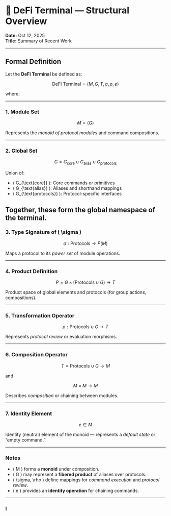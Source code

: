 # 🧮 DeFi Terminal — Structural Overview
**Date:** Oct 12, 2025  
**Title:** Summary of Recent Work

---

## Formal Definition

Let the **DeFi Terminal** be defined as:

$$
\text{DeFi Terminal} = \langle M, G, T, \sigma, \rho, e \rangle
$$

where:

---

### 1. Module Set

$$
M = \langle G \rangle
$$

Represents the *monoid of protocol modules* and command compositions.

---

### 2. Global Set


$$
G = G_{\text{core}} \cup G_{\text{alias}} \cup G_{\text{protocols}}
$$

Union of:
- \( G_{\text{core}} \): Core commands or primitives  
- \( G_{\text{alias}} \): Aliases and shorthand mappings  
- \( G_{\text{protocols}} \): Protocol-specific interfaces  

Together, these form the **global namespace** of the terminal.
---

### 3. Type Signature of \( \sigma \)

$$
\sigma : \text{Protocols} \to P(M)
$$

Maps a protocol to its *power set* of module operations.

---

### 4. Product Definition

$$
P = G \times (\text{Protocols} \cup G) \to T
$$

Product space of global elements and protocols (for group actions, compositions).

---

### 5. Transformation Operator

$$
\rho : \text{Protocols} \cup G \to T
$$

Represents *protocol review* or evaluation morphisms.

---

### 6. Composition Operator

$$
T = \text{Protocols} \cup G \to M
$$

and

$$
M \times M \to M
$$

Describes *composition* or chaining between modules.

---

### 7. Identity Element

$$
e \in M
$$

Identity (neutral) element of the monoid — represents a *default state* or “empty command.”

---

### Notes

- \( M \) forms a **monoid** under composition.  
- \( G \) may represent a **fibered product** of aliases over protocols.  
- \( \sigma, \rho \) define mappings for *command execution* and *protocol review*.  
- \( e \) provides an **identity operation** for chaining commands.

---

### I
